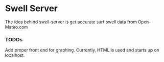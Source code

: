# Swell Server
The idea behind swell-server is get accurate surf swell data from Open-Mateo.com

### TODOs
Add proper front end for graphing. Currently, HTML is used and starts up on localhost.